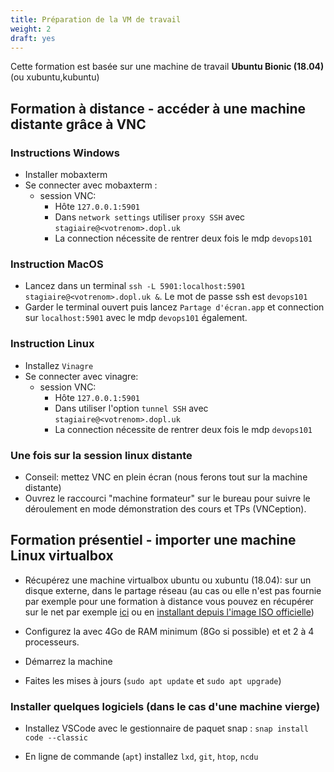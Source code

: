 ```yaml
---
title: Préparation de la VM de travail
weight: 2
draft: yes
---
```



Cette formation est basée sur une machine de travail **Ubuntu Bionic (18.04)** (ou xubuntu,kubuntu)

## Formation à distance - accéder à une machine distante grâce à VNC


### Instructions Windows

- Installer mobaxterm
- Se connecter avec mobaxterm :
  - session VNC:
    - Hôte `127.0.0.1:5901`
    - Dans `network settings` utiliser `proxy SSH` avec `stagiaire@<votrenom>.dopl.uk`
    - La connection nécessite de rentrer deux fois le mdp `devops101`

### Instruction MacOS

- Lancez dans un terminal `ssh -L 5901:localhost:5901 stagiaire@<votrenom>.dopl.uk &`. Le mot de passe ssh est `devops101`
- Garder le terminal ouvert puis lancez `Partage d'écran.app` et connection sur `localhost:5901` avec le mdp `devops101` également.

### Instruction Linux

- Installez `Vinagre`
- Se connecter avec vinagre:
  - session VNC:
    - Hôte `127.0.0.1:5901`
    - Dans utiliser l'option `tunnel SSH` avec `stagiaire@<votrenom>.dopl.uk`
    - La connection nécessite de rentrer deux fois le mdp `devops101`


### Une fois sur la session linux distante

 - Conseil: mettez VNC en plein écran (nous ferons tout sur la machine distante)
 - Ouvrez le raccourci "machine formateur" sur le bureau pour suivre le déroulement en mode démonstration des cours et TPs (VNCeption).

## Formation présentiel - importer une machine Linux virtualbox

- Récupérez  une machine virtualbox ubuntu ou xubuntu (18.04): sur un disque externe, dans le partage réseau (au cas ou elle n'est pas fournie par exemple pour une formation à distance vous pouvez en récupérer sur le net par exemple [ici](https://www.osboxes.org/xubuntu/) ou en [installant depuis l'image ISO officielle](https://www.numetopia.fr/comment-installer-ubuntu-dans-virtualbox/))
  
- Configurez la avec 4Go de RAM minimum (8Go si possible) et et 2 à 4 processeurs.
  
- Démarrez la machine
  
- Faites les mises à jours (`sudo apt update` et `sudo apt upgrade`)

### Installer quelques logiciels (dans le cas d'une machine vierge)

- Installez VSCode avec le gestionnaire de paquet snap : `snap install code --classic`
  
- En ligne de commande (`apt`) installez `lxd`, `git`, `htop`, `ncdu`



